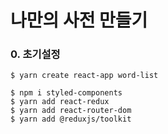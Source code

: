 # 나만의 사전 만들기

### 0. 초기설정

```
$ yarn create react-app word-list

$ npm i styled-components
$ yarn add react-redux
$ yarn add react-router-dom
$ yarn add @reduxjs/toolkit
```
